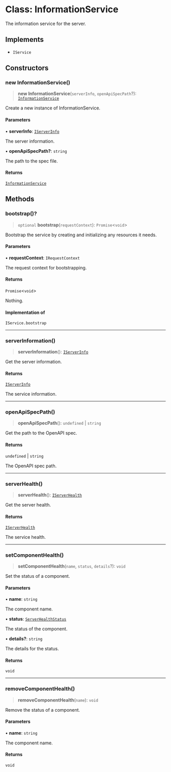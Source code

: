 # Class: InformationService

The information service for the server.

## Implements

- `IService`

## Constructors

### new InformationService()

> **new InformationService**(`serverInfo`, `openApiSpecPath`?): [`InformationService`](InformationService.md)

Create a new instance of InformationService.

#### Parameters

• **serverInfo**: [`IServerInfo`](../interfaces/IServerInfo.md)

The server information.

• **openApiSpecPath?**: `string`

The path to the spec file.

#### Returns

[`InformationService`](InformationService.md)

## Methods

### bootstrap()?

> `optional` **bootstrap**(`requestContext`): `Promise`\<`void`\>

Bootstrap the service by creating and initializing any resources it needs.

#### Parameters

• **requestContext**: `IRequestContext`

The request context for bootstrapping.

#### Returns

`Promise`\<`void`\>

Nothing.

#### Implementation of

`IService.bootstrap`

***

### serverInformation()

> **serverInformation**(): [`IServerInfo`](../interfaces/IServerInfo.md)

Get the server information.

#### Returns

[`IServerInfo`](../interfaces/IServerInfo.md)

The service information.

***

### openApiSpecPath()

> **openApiSpecPath**(): `undefined` \| `string`

Get the path to the OpenAPI spec.

#### Returns

`undefined` \| `string`

The OpenAPI spec path.

***

### serverHealth()

> **serverHealth**(): [`IServerHealth`](../interfaces/IServerHealth.md)

Get the server health.

#### Returns

[`IServerHealth`](../interfaces/IServerHealth.md)

The service health.

***

### setComponentHealth()

> **setComponentHealth**(`name`, `status`, `details`?): `void`

Set the status of a component.

#### Parameters

• **name**: `string`

The component name.

• **status**: [`ServerHealthStatus`](../type-aliases/ServerHealthStatus.md)

The status of the component.

• **details?**: `string`

The details for the status.

#### Returns

`void`

***

### removeComponentHealth()

> **removeComponentHealth**(`name`): `void`

Remove the status of a component.

#### Parameters

• **name**: `string`

The component name.

#### Returns

`void`
